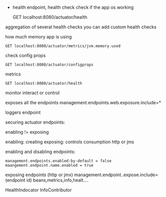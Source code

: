 
- health endpoint, health check
check if the app os working

	GET localhost:8080/actuator/health

aggregation of several health checks
you can add custom health checks

how much memory app is using

	GET localhost:8080/actuator/metrics/jvm.memory.used

check config props

	GET localhost:8080/actuator/configprops

metrics

	GET localhost:8080/actuator/health


monitor interact or control 

exposes all the endpoints
	management.endpoints.web.exposure.include=*

loggers endpoint


securing actuator endpoints:

enabling != exposing

enabling: creating
exposing: controls consumption http or jms

enabling and disabling endpoints:

	management.endpoints.enabled-by-default = false
	maangement.endpoint.name.enabled = true
	
exposing endpoints (http or jmx)
	management.endpoint.<PROTOCOL>.expose.include=(endpoint id)
	beans,metrics,info,healt....


HealthIndocator
InfoContributor





